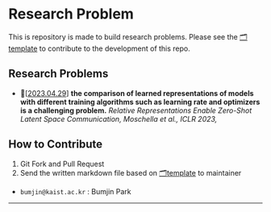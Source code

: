 # Research Problem

This is repository is made to build research problems. Please see the [🗂template](papers/template.md) to contribute to the development of this repo. 

## Research Problems 


* 🔅[[2023.04.29](papers/dl-2023-How-to-compare-the-representations-of-differently-trained-models.md)] **the comparison of learned representations of models with different training algorithms such as learning rate and optimizers is a challenging problem.** *Relative Representations Enable Zero-Shot Latent Space Communication, Moschella et al., ICLR 2023,* 


## How to Contribute 

1. Git Fork and Pull Request 
2. Send the written markdown file based on  [🗂template](papers/template.md) to maintainer 
 
* `bumjin@kaist.ac.kr` : Bumjin Park  

---
